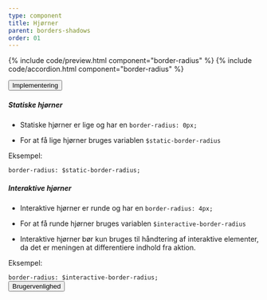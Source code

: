 ```yaml
---
type: component
title: Hjørner
parent: borders-shadows
order: 01
---
```


{% include code/preview.html component="border-radius" %}
{% include code/accordion.html component="border-radius" %}
<div class="accordion-bordered">
  <button class="button-unstyled accordion-button"
    aria-expanded="false" aria-controls="border-radius-docs">
    Implementering
  </button>
  <div id="border-radius-docs" class="accordion-content">
    <h5>Statiske hjørner</h5>
    <ul>
        <li><p>Statiske hjørner er lige og har en <code>border-radius: 0px;</code></p></li>
        <li><p>For at få lige hjørner bruges variablen <code>$static-border-radius</code></p></li>
    </ul>
    <p class="h6 mb-3">Eksempel:</p>
    <div class="code-highlight">
        <code>border-radius: $static-border-radius;</code>
    </div>
    <h5>Interaktive hjørner</h5>
    <ul>
        <li><p>Interaktive hjørner er runde og har en <code>border-radius: 4px;</code></p></li>
        <li><p>For at få runde hjørner bruges variablen <code>$interactive-border-radius</code></p></li>
        <li><p>Interaktive hjørner bør kun bruges til håndtering af interaktive elementer, da det er meningen at differentiere indhold fra aktion.</p></li>
    </ul>
    <p class="h6 mb-3">Eksempel:</p>
    <div class="code-highlight">
        <code>border-radius: $interactive-border-radius;</code>
    </div>
  </div>
</div>

<div class="accordion-bordered">
  <button class="button-unstyled accordion-button"
      aria-expanded="true" aria-controls="alert-docs">
    Brugervenlighed
  </button>
  <div id="alert-docs" aria-hidden="false" class="accordion-content">
    
  </div>
</div>

